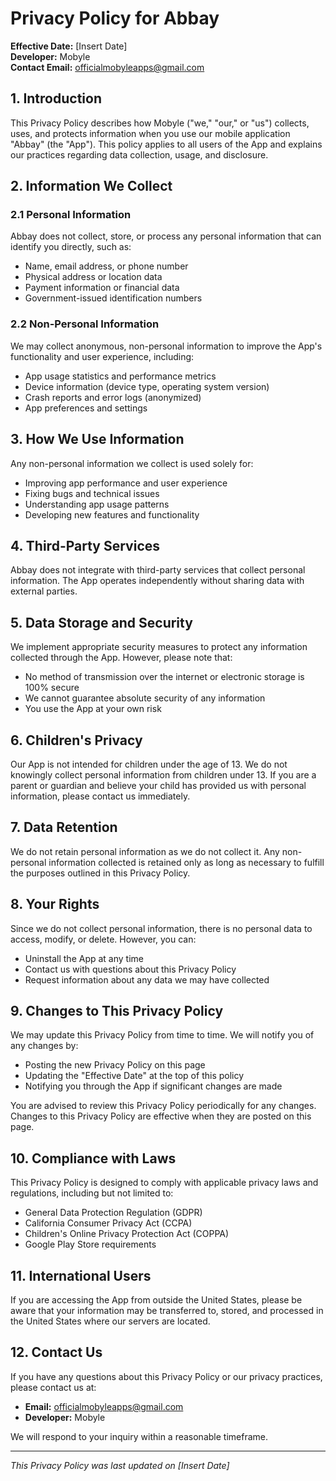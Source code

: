 # Privacy Policy for Abbay

**Effective Date:** [Insert Date]  
**Developer:** Mobyle  
**Contact Email:** officialmobyleapps@gmail.com

## 1. Introduction

This Privacy Policy describes how Mobyle ("we," "our," or "us") collects, uses, and protects information when you use our mobile application "Abbay" (the "App"). This policy applies to all users of the App and explains our practices regarding data collection, usage, and disclosure.

## 2. Information We Collect

### 2.1 Personal Information

Abbay does not collect, store, or process any personal information that can identify you directly, such as:

- Name, email address, or phone number
- Physical address or location data
- Payment information or financial data
- Government-issued identification numbers

### 2.2 Non-Personal Information

We may collect anonymous, non-personal information to improve the App's functionality and user experience, including:

- App usage statistics and performance metrics
- Device information (device type, operating system version)
- Crash reports and error logs (anonymized)
- App preferences and settings

## 3. How We Use Information

Any non-personal information we collect is used solely for:

- Improving app performance and user experience
- Fixing bugs and technical issues
- Understanding app usage patterns
- Developing new features and functionality

## 4. Third-Party Services

Abbay does not integrate with third-party services that collect personal information. The App operates independently without sharing data with external parties.

## 5. Data Storage and Security

We implement appropriate security measures to protect any information collected through the App. However, please note that:

- No method of transmission over the internet or electronic storage is 100% secure
- We cannot guarantee absolute security of any information
- You use the App at your own risk

## 6. Children's Privacy

Our App is not intended for children under the age of 13. We do not knowingly collect personal information from children under 13. If you are a parent or guardian and believe your child has provided us with personal information, please contact us immediately.

## 7. Data Retention

We do not retain personal information as we do not collect it. Any non-personal information collected is retained only as long as necessary to fulfill the purposes outlined in this Privacy Policy.

## 8. Your Rights

Since we do not collect personal information, there is no personal data to access, modify, or delete. However, you can:

- Uninstall the App at any time
- Contact us with questions about this Privacy Policy
- Request information about any data we may have collected

## 9. Changes to This Privacy Policy

We may update this Privacy Policy from time to time. We will notify you of any changes by:

- Posting the new Privacy Policy on this page
- Updating the "Effective Date" at the top of this policy
- Notifying you through the App if significant changes are made

You are advised to review this Privacy Policy periodically for any changes. Changes to this Privacy Policy are effective when they are posted on this page.

## 10. Compliance with Laws

This Privacy Policy is designed to comply with applicable privacy laws and regulations, including but not limited to:

- General Data Protection Regulation (GDPR)
- California Consumer Privacy Act (CCPA)
- Children's Online Privacy Protection Act (COPPA)
- Google Play Store requirements

## 11. International Users

If you are accessing the App from outside the United States, please be aware that your information may be transferred to, stored, and processed in the United States where our servers are located.

## 12. Contact Us

If you have any questions about this Privacy Policy or our privacy practices, please contact us at:

- **Email:** officialmobyleapps@gmail.com
- **Developer:** Mobyle

We will respond to your inquiry within a reasonable timeframe.

---

*This Privacy Policy was last updated on [Insert Date]*
